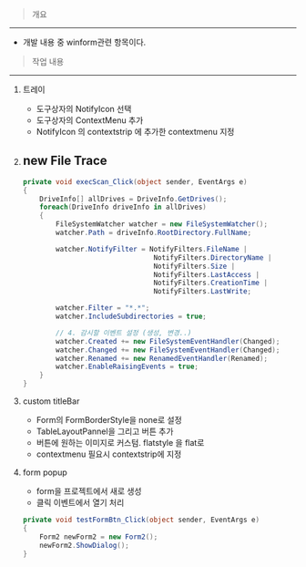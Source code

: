 > 개요
---
* 개발 내용 중 winform관련 항목이다.


> 작업 내용
---
1. 트레이
    - 도구상자의 NotifyIcon 선택
    - 도구상자의 ContextMenu 추가
    - NotifyIcon 의 contextstrip 에 추가한 contextmenu 지정

2. new File Trace
    - 
    ```cs
    private void execScan_Click(object sender, EventArgs e)
    {
        DriveInfo[] allDrives = DriveInfo.GetDrives();
        foreach(DriveInfo driveInfo in allDrives)
        {
            FileSystemWatcher watcher = new FileSystemWatcher();
            watcher.Path = driveInfo.RootDirectory.FullName;

            watcher.NotifyFilter = NotifyFilters.FileName |
                                    NotifyFilters.DirectoryName |
                                    NotifyFilters.Size |
                                    NotifyFilters.LastAccess |
                                    NotifyFilters.CreationTime |
                                    NotifyFilters.LastWrite;

            watcher.Filter = "*.*";
            watcher.IncludeSubdirectories = true;

            // 4. 감시할 이벤트 설정 (생성, 변경..)
            watcher.Created += new FileSystemEventHandler(Changed);
            watcher.Changed += new FileSystemEventHandler(Changed);
            watcher.Renamed += new RenamedEventHandler(Renamed);
            watcher.EnableRaisingEvents = true;
        }
    }
    ```

3. custom titleBar
    - Form의 FormBorderStyle을 none로 설정
    - TableLayoutPannel을 그리고 버튼 추가
    - 버튼에 원하는 이미지로 커스텀. flatstyle 을 flat로
    - contextmenu 필요시 contextstrip에 지정


4. form popup
    - form을 프로젝트에서 새로 생성
    - 클릭 이벤트에서 열기 처리
    ```cs
    private void testFormBtn_Click(object sender, EventArgs e)
    {
        Form2 newForm2 = new Form2();
        newForm2.ShowDialog();
    }
    ```   
 
